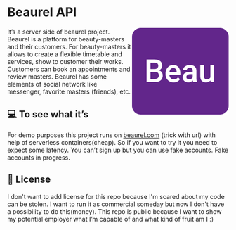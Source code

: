 # Beaurel API

<img src="./beaurel.png" alt="beaurel" align="right" />

It’s a server side of beaurel project. Beaurel is a platform for beauty-masters and their customers. For beauty-masters it allows to create a flexible timetable and services, show to customer their works. Customers can book an appointments and review masters. Beaurel has some elements of social network like messenger, favorite masters (friends), etc.

## 💻 To see what it’s

For demo purposes this project runs on [beaurel.com](https://bbaqnjr604s7kt90p7se.containers.yandexcloud.net) (trick with url) with help of serverless containers(cheap). So if you want to try it you need to expect some latency. You can’t sign up but you can use fake accounts. Fake accounts in progress.

## 📜 License

I don't want to add license for this repo because I'm scared about my code can be stolen. I want to run it as commercial someday but now I don't have a possibility to do this(money). This repo is public because I want to show my potential employer what I’m capable of and what kind of fruit am I :)

